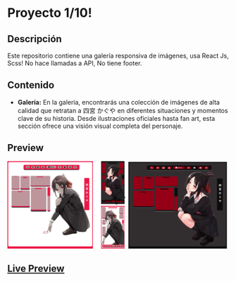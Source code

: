 # Proyecto 1/10!

## Descripción
Este repositorio contiene  una galería  responsiva de imágenes, usa React Js, Scss! No hace llamadas a API, No tiene footer.



## Contenido

- **Galería:** En la galería, encontrarás una colección de imágenes de alta calidad que retratan a 四宮 かぐや en diferentes situaciones y momentos clave de su historia. Desde ilustraciones oficiales hasta fan art, esta sección ofrece una visión visual completa del personaje.

## Preview
   ![Texto alternativo](desing.webp)
   
##  [Live Preview](https://tylordev.github.io/Art-Station/)
